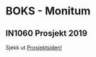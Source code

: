 # BOKS - Monitum
## IN1060 Prosjekt 2019

Sjekk ut [Prosjektsiden!](https://www.uio.no/studier/emner/matnat/ifi/IN1060/v19/prosjekt-2019/Boks/index.html)
